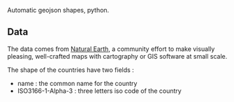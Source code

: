 Automatic geojson shapes, python.

## Data

The data comes from [Natural Earth][naturalearth], a community effort to make visually pleasing, well-crafted maps with cartography or GIS software at small scale.

The shape of the countries have two fields : 
* name : the common name for the country
* ISO3166-1-Alpha-3 : three letters iso code of the country

[naturalearth]: http://www.naturalearthdata.com/





